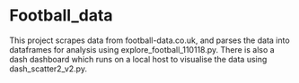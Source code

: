 # Football_data

This project scrapes data from football-data.co.uk, and parses the data into dataframes for analysis using explore_football_110118.py. There is also a dash dashboard which runs on a local host to visualise the data using dash_scatter2_v2.py.
